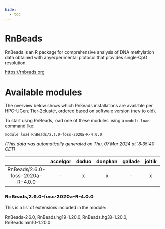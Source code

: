 ```yaml
---
hide:
  - toc
---
```


RnBeads
=======


RnBeads is an R package for comprehensive analysis of DNA methylation data obtained with anyexperimental protocol that provides single-CpG resolution.

https://rnbeads.org
# Available modules


The overview below shows which RnBeads installations are available per HPC-UGent Tier-2cluster, ordered based on software version (new to old).

To start using RnBeads, load one of these modules using a `module load` command like:

```shell
module load RnBeads/2.6.0-foss-2020a-R-4.0.0
```

*(This data was automatically generated on Thu, 07 Mar 2024 at 18:35:40 CET)*  

| |accelgor|doduo|donphan|gallade|joltik|skitty|
| :---: | :---: | :---: | :---: | :---: | :---: | :---: |
|RnBeads/2.6.0-foss-2020a-R-4.0.0|-|x|x|-|x|x|


### RnBeads/2.6.0-foss-2020a-R-4.0.0

This is a list of extensions included in the module:

RnBeads-2.6.0, RnBeads.hg19-1.20.0, RnBeads.hg38-1.20.0, RnBeads.mm10-1.20.0
